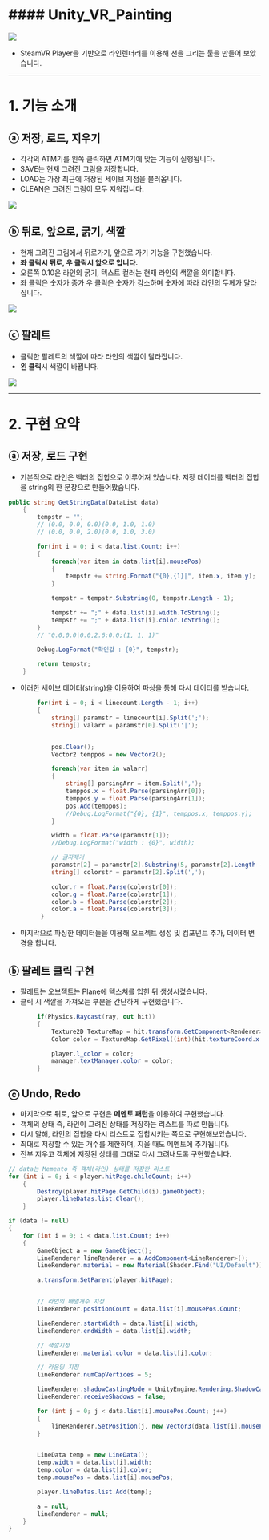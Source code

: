# #### Unity_VR_Painting
<img src="https://user-images.githubusercontent.com/58795584/100821297-6dafb280-3493-11eb-9cf2-129267085fbd.PNG">

+ SteamVR Player을 기반으로 라인렌더러를 이용해 선을 그리는 툴을 만들어 보았습니다.
------

# 1. 기능 소개
## ⓐ 저장, 로드, 지우기
+ 각각의 ATM기를 왼쪽 클릭하면 ATM기에 맞는 기능이 실행됩니다.
+ SAVE는 현재 그려진 그림을 저장합니다.
+ LOAD는 가장 최근에 저장된 세이브 지점을 불러옵니다.
+ CLEAN은 그려진 그림이 모두 지워집니다.

<img src="https://user-images.githubusercontent.com/58795584/100821645-2544c480-3494-11eb-8c33-df1989d71d84.PNG">

## ⓑ 뒤로, 앞으로, 굵기, 색깔
+ 현재 그려진 그림에서 뒤로가기, 앞으로 가기 기능을 구현했습니다.
+ **좌 클릭시 뒤로, 우 클릭시 앞으로 입니다.**
+ 오른쪽 0.10은 라인의 굵기, 텍스트 컬러는 현재 라인의 색깔을 의미합니다.
+ 좌 클릭은 숫자가 증가 우 클릭은 숫자가 감소하며 숫자에 따라 라인의 두께가 달라집니다.

<img src="https://user-images.githubusercontent.com/58795584/100821773-64731580-3494-11eb-99b3-239ab151e00e.PNG">

## ⓒ 팔레트
+ 클릭한 팔레트의 색깔에 따라 라인의 색깔이 달라집니다.
+ **왼 클릭**시 색깔이 바뀝니다.

<img src="https://user-images.githubusercontent.com/58795584/100821930-b0be5580-3494-11eb-809f-b8a87a08bde4.PNG">

------

# 2. 구현 요약
## ⓐ 저장, 로드 구현
+ 기본적으로 라인은 벡터의 집합으로 이루어져 있습니다. 저장 데이터를 벡터의 집합을 string의 한 문장으로 만들어봤습니다.
```C#
public string GetStringData(DataList data)
    {
        tempstr = "";
        // (0.0, 0.0, 0.0)(0.0, 1.0, 1.0)
        // (0.0, 0.0, 2.0)(0.0, 1.0, 3.0)

        for(int i = 0; i < data.list.Count; i++)
        {
            foreach(var item in data.list[i].mousePos)
            {
                tempstr += string.Format("{0},{1}|", item.x, item.y);
            }

            tempstr = tempstr.Substring(0, tempstr.Length - 1);

            tempstr += ";" + data.list[i].width.ToString();
            tempstr += ";" + data.list[i].color.ToString();
        }
        // "0.0,0.0|0.0,2.6;0.0;(1, 1, 1)"

        Debug.LogFormat("확인값 : {0}", tempstr);

        return tempstr;
    }
```
+ 이러한 세이브 데이터(string)을 이용하여 파싱을 통해 다시 데이터를 받습니다.
```C#
        for(int i = 0; i < linecount.Length - 1; i++)
        {
            string[] paramstr = linecount[i].Split(';');
            string[] valarr = paramstr[0].Split('|');


            pos.Clear();
            Vector2 temppos = new Vector2();

            foreach(var item in valarr)
            {
                string[] parsingArr = item.Split(',');
                temppos.x = float.Parse(parsingArr[0]);
                temppos.y = float.Parse(parsingArr[1]);
                pos.Add(temppos);
                //Debug.LogFormat("{0}, {1}", temppos.x, temppos.y);
            }

            width = float.Parse(paramstr[1]);
            //Debug.LogFormat("width : {0}", width);

            // 글자제거
            paramstr[2] = paramstr[2].Substring(5, paramstr[2].Length - 5);
            string[] colorstr = paramstr[2].Split(',');

            color.r = float.Parse(colorstr[0]);
            color.g = float.Parse(colorstr[1]);
            color.b = float.Parse(colorstr[2]);
            color.a = float.Parse(colorstr[3]);
         }
```
+ 마지막으로 파싱한 데이터들을 이용해 오브젝트 생성 및 컴포넌트 추가, 데이터 변경을 합니다.

## ⓑ 팔레트 클릭 구현
+ 팔레트는 오브젝트는 Plane에 텍스쳐를 입힌 뒤 생성시켰습니다.
+ 클릭 시 색깔을 가져오는 부분을 간단하게 구현했습니다.
```C#
        if(Physics.Raycast(ray, out hit))
        {
            Texture2D TextureMap = hit.transform.GetComponent<Renderer>().material.mainTexture as Texture2D;
            Color color = TextureMap.GetPixel((int)(hit.textureCoord.x * TextureMap.width), (int)(hit.textureCoord.y * TextureMap.height));// w*h = 512*512(file)

            player.l_color = color;
            manager.textManager.color = color;
        }
```
## ⓒ Undo, Redo
+ 마지막으로 뒤로, 앞으로 구현은 **메멘토 패턴**을 이용하여 구현했습니다.
+ 객체의 상태 즉, 라인이 그려진 상태를 저장하는 리스트를 따로 만듭니다.
+ 다시 말해, 라인의 집합을 다시 리스트로 집합시키는 쪽으로 구현해보았습니다.
+ 최대로 저장할 수 있는 개수를 제한하며, 지울 때도 메멘토에 추가됩니다.
+ 전부 지우고 객체에 저장된 상태를 그대로 다시 그려내도록 구현했습니다.
``` C#
// data는 Memento 즉 객체(라인) 상태를 저장한 리스트
for (int i = 0; i < player.hitPage.childCount; i++)
    {
        Destroy(player.hitPage.GetChild(i).gameObject);
        player.lineDatas.list.Clear();
    }

if (data != null)
{
    for (int i = 0; i < data.list.Count; i++)
    {
        GameObject a = new GameObject();
        LineRenderer lineRenderer = a.AddComponent<LineRenderer>();
        lineRenderer.material = new Material(Shader.Find("UI/Default"));

        a.transform.SetParent(player.hitPage);


        // 라인의 배열개수 지정
        lineRenderer.positionCount = data.list[i].mousePos.Count;

        lineRenderer.startWidth = data.list[i].width;
        lineRenderer.endWidth = data.list[i].width;

        // 색깔지정
        lineRenderer.material.color = data.list[i].color;

        // 라운딩 지정
        lineRenderer.numCapVertices = 5;

        lineRenderer.shadowCastingMode = UnityEngine.Rendering.ShadowCastingMode.Off;
        lineRenderer.receiveShadows = false;

        for (int j = 0; j < data.list[i].mousePos.Count; j++)
        {
            lineRenderer.SetPosition(j, new Vector3(data.list[i].mousePos[j].x, data.list[i].mousePos[j].y, player.LineZpos));
        }


        LineData temp = new LineData();
        temp.width = data.list[i].width;
        temp.color = data.list[i].color;
        temp.mousePos = data.list[i].mousePos;

        player.lineDatas.list.Add(temp);

        a = null;
        lineRenderer = null;
    }
}
```

